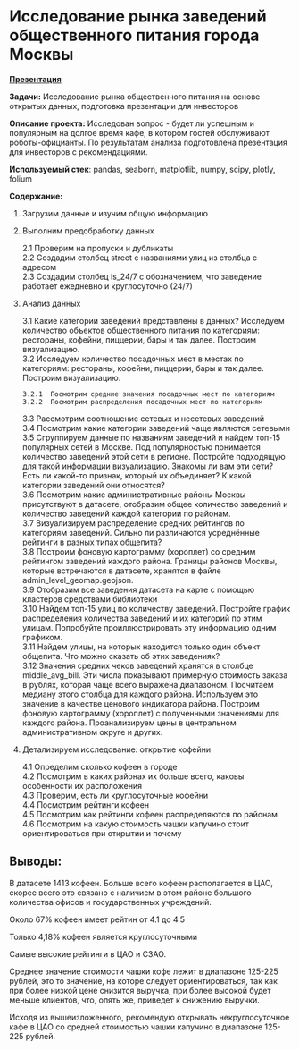 # Исследование рынка заведений общественного питания города Москвы

[**Презентация**](https://github.com/merdin09/Yandex_Practicum_Projects/blob/main/07%20%D0%98%D1%81%D1%81%D0%BB%D0%B5%D0%B4%D0%BE%D0%B2%D0%B0%D0%BD%D0%B8%D0%B5%20%D1%80%D1%8B%D0%BD%D0%BA%D0%B0%20%D0%B7%D0%B0%D0%B2%D0%B5%D0%B4%D0%B5%D0%BD%D0%B8%D0%B9%20%D0%BE%D0%B1%D1%89%D0%B5%D1%81%D1%82%D0%B2%D0%B5%D0%BD%D0%BD%D0%BE%D0%B3%D0%BE%20%D0%BF%D0%B8%D1%82%D0%B0%D0%BD%D0%B8%D1%8F%20%D0%9C%D0%BE%D1%81%D0%BA%D0%B2%D1%8B/%D0%98%D1%81%D1%81%D0%BB%D0%B5%D0%B4%D0%BE%D0%B2%D0%B0%D0%BD%D0%B8%D0%B5%20%D1%80%D1%8B%D0%BD%D0%BA%D0%B0%20%D0%BA%D0%BE%D1%84%D0%B5%D0%B5%D0%BD%20%D0%B3%D0%BE%D1%80%D0%BE%D0%B4%D0%B0%20%D0%9C%D0%BE%D1%81%D0%BA%D0%B2%D1%8B.pdf)

**Задачи:**  Исследование рынка общественного питания на основе открытых данных, подготовка презентации для инвесторов

**Описание проекта:** Исследован вопрос - будет ли успешным и популярным на долгое время кафе, в котором гостей обслуживают роботы-официанты. По результатам анализа подготовлена
презентация для инвесторов с рекомендациями. 

**Используемый стек**: pandas, seaborn, matplotlib, numpy, scipy, plotly, folium


**Содержание:**

1.  Загрузим данные и изучим общую информацию
2.  Выполним предобработку данных

    2.1  Проверим на пропуски и дубликаты  
    2.2  Создадим столбец street с названиями улиц из столбца с адресом  
    2.3  Создадим столбец is_24/7 с обозначением, что заведение работает ежедневно и круглосуточно (24/7)

3.  Анализ данных

    3.1  Какие категории заведений представлены в данных?   Исследуем количество объектов общественного питания по категориям: рестораны, кофейни, пиццерии, бары и так далее. Построим визуализацию.  
    3.2  Исследуем количество посадочных мест в местах по категориям: рестораны, кофейни, пиццерии, бары и так далее. Построим визуализацию.

        3.2.1  Посмотрим средние значения посадочных мест по категориям
        3.2.2  Посмотрим распределения посадочных мест по категориям

    3.3  Рассмотрим соотношение сетевых и несетевых заведений  
    3.4  Посмотрим какие категории заведений чаще являются сетевыми  
    3.5  Сгруппируем данные по названиям заведений и найдем топ-15 популярных сетей в Москве. Под популярностью понимается количество заведений этой сети в регионе. Постройте подходящую для такой информации визуализацию. Знакомы ли вам эти сети? Есть ли какой-то признак, который их объединяет? К какой категории заведений они относятся?  
    3.6  Посмотрим какие административные районы Москвы присутствуют в датасете, отобразим общее количество заведений и количество заведений каждой категории по районам.  
    3.7  Визуализируем распределение средних рейтингов по категориям заведений. Сильно ли различаются усреднённые рейтинги в разных типах общепита?  
    3.8  Построим фоновую картограмму (хороплет) со средним рейтингом заведений каждого района. Границы районов Москвы, которые встречаются в датасете, хранятся в файле admin_level_geomap.geojson.  
    3.9  Отобразим все заведения датасета на карте с помощью кластеров средствами библиотеки  
    3.10  Найдем топ-15 улиц по количеству заведений. Постройте график распределения количества заведений и их категорий по этим улицам. Попробуйте проиллюстрировать эту информацию одним графиком.  
    3.11  Найдем улицы, на которых находится только один объект общепита. Что можно сказать об этих заведениях?  
    3.12  Значения средних чеков заведений хранятся в столбце middle_avg_bill. Эти числа показывают примерную стоимость заказа в рублях, которая чаще всего выражена диапазоном. Посчитаем медиану этого столбца для каждого района. Используем это значение в качестве ценового индикатора района. Построим фоновую картограмму (хороплет) с полученными значениями для каждого района. Проанализируем цены в центральном административном округе и других.

4.  Детализируем исследование: открытие кофейни

    4.1  Определим сколько кофеен в городе  
    4.2  Посмотрим в каких районах их больше всего, каковы особенности их расположения  
    4.3  Проверим, есть ли круглосуточные кофейни  
    4.4  Посмотрим рейтинги кофеен  
    4.5  Посмотрим как рейтинги кофеен распределяются по районам
    4.6  Посмотрим на какую стоимость чашки капучино стоит ориентироваться при открытии и почему


## Выводы: ##

В датасете 1413 кофеен. Больше всего кофеен располагается в ЦАО, скорее всего это связано с наличием в этом районе большого количества офисов и государственных учреждений.

Около 67% кофеен имеет рейтин от 4.1 до 4.5

Только 4,18% кофеен является круглосуточными

Самые высокие рейтинги в ЦАО и СЗАО.

Среднее значение стоимости чашки кофе лежит в диапазоне 125-225 рублей, это то значение, на которе следует ориентироваться, так как при более низкой цене снизится выручка, при более высокой будет меньше клиентов, что, опять же, приведет к снижению выручки.

Исходя из вышеизложенного, рекомендую открывать некруглосуточное кафе в ЦАО со средней стоимостью чашки капучино в диапазоне 125-225 рублей.